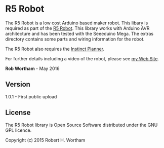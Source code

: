 # R5 Robot

The R5 Robot is a low cost Arduino based maker robot.
This libary is required as part of the [R5 Robot].
This library works with Arduino AVR architecture and has been tested with the Seeeduino Mega. The extras directory contains some parts and wiring information for the robot.

The R5 Robot also requires the [Instinct Planner].

For further details including a video of the robot, please see [my Web Site].

**Rob Wortham** - May 2016

Version
------
1.0.1 - First public upload


License
----
The R5 Robot library is Open Source Software distributed under the GNU GPL licence.

Copyright (c) 2015 Robert H. Wortham

   [Instinct Planner]: <http://www.robwortham.com/instinct-planner/>
   [R5 Robot]: <http://www.robwortham.com/r5-robot/>
   [my web site]: <http://www.robwortham.com>
